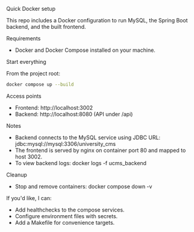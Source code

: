 Quick Docker setup

This repo includes a Docker configuration to run MySQL, the Spring Boot backend, and the built frontend.

Requirements
- Docker and Docker Compose installed on your machine.

Start everything

From the project root:

```bash
docker compose up --build
```

Access points
- Frontend: http://localhost:3002
- Backend: http://localhost:8080 (API under /api)

Notes
- Backend connects to the MySQL service using JDBC URL: jdbc:mysql://mysql:3306/university_cms
- The frontend is served by nginx on container port 80 and mapped to host 3002.
- To view backend logs:
  docker logs -f ucms_backend

Cleanup
- Stop and remove containers:
  docker compose down -v

If you'd like, I can:
- Add healthchecks to the compose services.
- Configure environment files with secrets.
- Add a Makefile for convenience targets.
